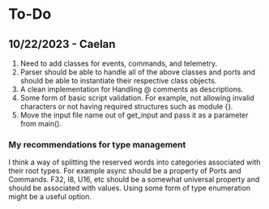# To-Do

## 10/22/2023 - Caelan
1. Need to add classes for events, commands, and telemetry.
2. Parser should be able to handle all of the above classes and ports and should be able to instantiate their respective class objects.
3. A clean implementation for Handling @ comments as descriptions.
4. Some form of basic script validation. For example, not allowing invalid characters or not having required structures such as module {}.
5. Move the input file name out of get_input and pass it as a parameter from main().

### My recommendations for type management
I think a way of splitting the reserved words into categories associated with their root types. For example async should be a property of Ports and Commands. F32, I8, U16, etc should be a somewhat universal property and should be associated with values. Using some form of type enumeration might be a useful option.